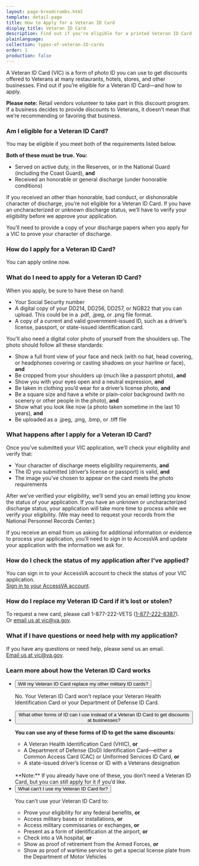 ```yaml
---
layout: page-breadcrumbs.html
template: detail-page
title: How to Apply for a Veteran ID Card
display_title: Veteran ID Card
description: Find out if you're eligible for a printed Veteran ID Card--and how to apply.
plainlanguage:
collection: types-of-veteran-ID-cards
order: 1
production: false
---
```


<div class="va-introtext">

A Veteran ID Card (VIC) is a form of photo ID you can use to get discounts offered to Veterans at many restaurants, hotels, stores, and other businesses. Find out if you’re eligible for a Veteran ID Card—and how to apply.

</div>

**Please note:** Retail vendors volunteer to take part in this discount program. If a business decides to provide discounts to Veterans, it doesn’t mean that we’re recommending or favoring that business.



### Am I eligible for a Veteran ID Card?

You may be eligible if you meet both of the requirements listed below.

**Both of these must be true. You:**
- Served on active duty, in the Reserves, or in the National Guard (including the Coast Guard), **and**
- Received an honorable or general discharge (under honorable conditions)

If you received an other than honorable, bad conduct, or dishonorable character of discharge, you’re not eligible for a Veteran ID Card. If you have an uncharacterized or unknown discharge status, we’ll have to verify your eligibility before we approve your application.

You’ll need to provide a copy of your discharge papers when you apply for a VIC to prove your character of discharge.


### How do I apply for a Veteran ID Card?

You can apply online now.

<div class="cta-widget" data-app-id="vic"></div>

### What do I need to apply for a Veteran ID Card?

When you apply, be sure to have these on hand:
* Your Social Security number
* A digital copy of your DD214, DD256, DD257, or NGB22 that you can upload. This could be in a .pdf, .jpeg, or .png file format.
* A copy of a current and valid government-issued ID, such as a driver’s license, passport, or state-issued identification card.

You'll also need a digital color photo of yourself from the shoulders up. The photo should follow all these standards:
* Show a full front view of your face and neck (with no hat, head covering, or headphones covering or casting shadows on your hairline or face), **and**
* Be cropped from your shoulders up (much like a passport photo), **and**
* Show you with your eyes open and a neutral expression, **and**
* Be taken in clothing you’d wear for a driver’s license photo, **and**
* Be a square size and have a white or plain-color background (with no scenery or other people in the photo), **and**
* Show what you look like now (a photo taken sometime in the last 10 years), **and**
* Be uploaded as a .jpeg, .png, .bmp, or .tiff file

### What happens after I apply for a Veteran ID Card?
Once you’ve submitted your VIC application, we’ll check your eligibility and verify that:
- Your character of discharge meets eligibility requirements, **and**
- The ID you submitted (driver’s license or passport) is valid, **and**
- The image you’ve chosen to appear on the card meets the photo requirements

After we’ve verified your eligibility, we’ll send you an email letting you know the status of your application. If you have an unknown or uncharacterized discharge status, your application will take more time to process while we verify your eligibility. (We may need to request your records from the National Personnel Records Center.)

If you receive an email from us asking for additional information or evidence to process your application, you’ll need to sign in to AccessVA and update your application with the information we ask for.
<br>
### How do I check the status of my application after I've applied?
You can sign in to your AccessVA account to check the status of your VIC application.<br>
[Sign in to your AccessVA account](https://preprod.access.va.gov/accessva/?cspSelectFor=vic).

### How do I replace my Veteran ID Card if it’s lost or stolen?
To request a new card, please call 1-877-222-VETS (<a href="tel:+18772228387">1-877-222-8387</a>). <br>
Or <a href="mailto:vic@va.gov">email us at vic@va.gov</a>.

### What if I have questions or need help with my application?
If you have any questions or need help, please send us an email. <br>
<a href="mailto:vic@va.gov">Email us at vic@va.gov</a>.

### Learn more about how the Veteran ID Card works

<ul class="usa-accordion">
<li>
<button class="usa-button-unstyled usa-accordion-button" aria-controls="replace-other-cards">Will my Veteran ID Card replace my other military ID cards?</button>
<div id="replace-other-cards" class="usa-accordion-content">

No. Your Veteran ID Card won’t replace your Veteran Health Identification Card or your Department of Defense ID Card.

</div>
</li>

<li>
<button class="usa-button-unstyled usa-accordion-button" aria-controls="cards-used-instead">What other forms of ID can I use instead of a Veteran ID Card to get discounts at businesses?</button>
<div id="cards-used-instead" class="usa-accordion-content">

**You can use any of these forms of ID to get the same discounts:**
-	A Veteran Health Identification Card (VHIC), **or**
- A Department of Defense (DoD) Identification Card—either a Common Access Card (CAC) or Uniformed Services ID Card, **or**
- A state-issued driver’s license or ID with a Veterans designation
<br>
**Note:** If you already have one of these, you don’t need a Veteran ID Card, but you can still apply for it if you’d like.


</div>
</li>

<li>
<button class="usa-button-unstyled usa-accordion-button" aria-controls="use-veteran-id-card">What can’t I use my Veteran ID Card for?</button>
<div id="use-veteran-id-card" class="usa-accordion-content">

You can’t use your Veteran ID Card to:
- Prove your eligibility for any federal benefits, **or**
-	Access military bases or installations, **or**
- Access military commissaries or exchanges, **or**
- Present as a form of identification at the airport, **or**
- Check into a VA hospital, **or**
- Show as proof of retirement from the Armed Forces, **or**
- Show as proof of wartime service to get a special license plate from the Department of Motor Vehicles

</div>
</li>
</ul>

